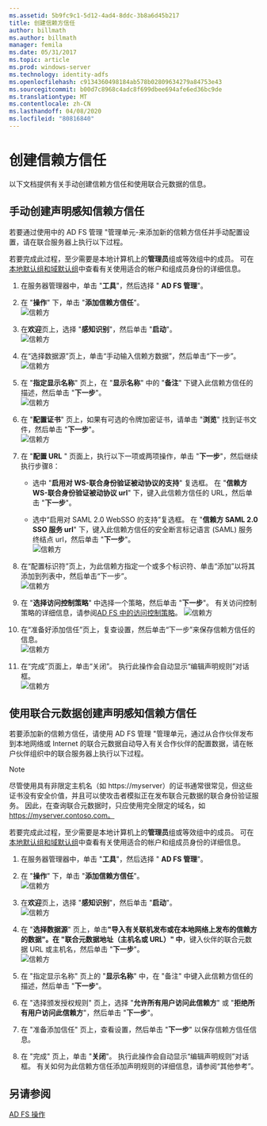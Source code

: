 ```yaml
---
ms.assetid: 5b9fc9c1-5d12-4ad4-8ddc-3b8a6d45b217
title: 创建信赖方信任
author: billmath
ms.author: billmath
manager: femila
ms.date: 05/31/2017
ms.topic: article
ms.prod: windows-server
ms.technology: identity-adfs
ms.openlocfilehash: c9134360498184ab578b02809634279a84753e43
ms.sourcegitcommit: b00d7c8968c4adc8f699dbee694afe6ed36bc9de
ms.translationtype: MT
ms.contentlocale: zh-CN
ms.lasthandoff: 04/08/2020
ms.locfileid: "80816840"
---
```

# <a name="create-a-relying-party-trust"></a>创建信赖方信任


以下文档提供有关手动创建信赖方信任和使用联合元数据的信息。
  
## <a name="to-create-a-claims-aware-relying-party-trust-manually"></a>手动创建声明感知信赖方信任 

若要通过使用中的 AD FS 管理 "管理单元\-来添加新的信赖方信任并手动配置设置，请在联合服务器上执行以下过程。  

若要完成此过程，至少需要是本地计算机上的**管理员**组或等效组中的成员。  可在[本地默认组和域默认组](https://go.microsoft.com/fwlink/?LinkId=83477)中查看有关使用适合的帐户和组成员身份的详细信息。
  
1. 在服务器管理器中，单击 "**工具**"，然后选择 " **AD FS 管理**"。  
  
2.  在 "**操作**" 下，单击 "**添加信赖方信任**"。  
![信赖方](media/Create-a-Relying-Party-Trust/addtrust1.PNG)   

3.  在**欢迎**页上，选择 "**感知识别**"，然后单击 "**启动**"。  
![信赖方](media/Create-a-Relying-Party-Trust/addtrust2.PNG) 
  
4.  在“选择数据源”页上，单击“手动输入信赖方数据”，然后单击“下一步”。  
![信赖方](media/Create-a-Relying-Party-Trust/addtrust3.PNG) 
  
5.  在 "**指定显示名称**" 页上，在 "**显示名称**" 中的 "**备注**" 下键入此信赖方信任的描述，然后单击 "**下一步**"。  
![信赖方](media/Create-a-Relying-Party-Trust/addtrust4.PNG) 

6. 在 "**配置证书**" 页上，如果有可选的令牌加密证书，请单击 "**浏览**" 找到证书文件，然后单击 "**下一步**"。  
![信赖方](media/Create-a-Relying-Party-Trust/addtrust5.PNG) 

7.  在 "**配置 URL** " 页面上，执行以下一项或两项操作，单击 "**下一步**"，然后继续执行步骤8：  
  
    -   选中 "**启用对 WS\-联合身份验证被动协议的支持**" 复选框。 在 "**信赖方 WS\-联合身份验证被动协议 url**" 下，键入此信赖方信任的 URL，然后单击 "**下一步**"。  
  
    -   选中“启用对 SAML 2.0 WebSSO 的支持”复选框。 在 "**信赖方 SAML 2.0 SSO 服务 url**" 下，键入此信赖方信任的安全断言标记语言 \(SAML\) 服务终结点 url，然后单击 "**下一步**"。  
![信赖方](media/Create-a-Relying-Party-Trust/addtrust6.PNG)   

8. 在“配置标识符”页上，为此信赖方指定一个或多个标识符、单击“添加”以将其添加到列表中，然后单击“下一步”。  
![信赖方](media/Create-a-Relying-Party-Trust/addtrust8.PNG)
  
9.  在 "**选择访问控制策略**" 中选择一个策略，然后单击 "**下一步**"。  有关访问控制策略的详细信息，请参阅[AD FS 中的访问控制策略](Access-Control-Policies-in-AD-FS.md)。 
![信赖方](media/Create-a-Relying-Party-Trust/addtrust9.PNG)

10. 在“准备好添加信任”页上，复查设置，然后单击“下一步”来保存信赖方信任的信息。  
   ![信赖方](media/Create-a-Relying-Party-Trust/addtrust10.PNG) 
11. 在“完成”页面上，单击“关闭”。 执行此操作会自动显示“编辑声明规则”对话框。  
![信赖方](media/Create-a-Relying-Party-Trust/addtrust11.PNG) 

## <a name="to-create-a-claims-aware-relying-party-trust-using-federation-metadata"></a>使用联合元数据创建声明感知信赖方信任

若要添加新的信赖方信任，请使用 AD FS 管理 "管理单元，通过从合作伙伴发布到本地网络或 Internet 的联合元数据自动导入有关合作伙伴的配置数据，请在帐户伙伴组织中的联合服务器上执行以下过程。

>[!NOTE]
>尽管使用具有非限定主机名（如 https://myserver）的证书通常很常见，但这些证书没有安全价值，并且可以使攻击者模拟正在发布联合元数据的联合身份验证服务。 因此，在查询联合元数据时，只应使用完全限定的域名，如 https://myserver.contoso.com。

若要完成此过程，至少需要是本地计算机上的**管理员**组或等效组中的成员。  可在[本地默认组和域默认组](https://go.microsoft.com/fwlink/?LinkId=83477)中查看有关使用适合的帐户和组成员身份的详细信息。


1. 在服务器管理器中，单击 "**工具**"，然后选择 " **AD FS 管理**"。  
  
2. 在 "**操作**" 下，单击 "**添加信赖方信任**"。  
   ![信赖方](media/Create-a-Relying-Party-Trust/addtrust1.PNG)   

3. 在**欢迎**页上，选择 "**感知识别**"，然后单击 "**启动**"。  
   ![信赖方](media/Create-a-Relying-Party-Trust/addtrust2.PNG) 
  
4. 在 "**选择数据源**" 页上，单击<strong>"导入有关联机发布或在本地网络上发布的信赖方的数据"。在 "联合元数据地址（主机名或 URL）" 中</strong>，键入伙伴的联合元数据 URL 或主机名，然后单击 "**下一步**"。  
   ![信赖方](media/Create-a-Relying-Party-Trust/addtrust12.PNG) 

5. 在 "指定显示名称" 页上的 "**显示名称**" 中，在 "备注" 中键入此信赖方信任的描述，然后单击 "**下一步**"。

6. 在 "选择颁发授权规则" 页上，选择 "**允许所有用户访问此信赖方**" 或 "**拒绝所有用户访问此信赖方**"，然后单击 "**下一步**"。

7. 在 "准备添加信任" 页上，查看设置，然后单击 "**下一步**" 以保存信赖方信任信息。

8. 在 "完成" 页上，单击 "**关闭**"。 执行此操作会自动显示“编辑声明规则”对话框。 有关如何为此信赖方信任添加声明规则的详细信息，请参阅“其他参考”。




## <a name="see-also"></a>另请参阅  
[AD FS 操作](../../ad-fs/AD-FS-2016-Operations.md) 
